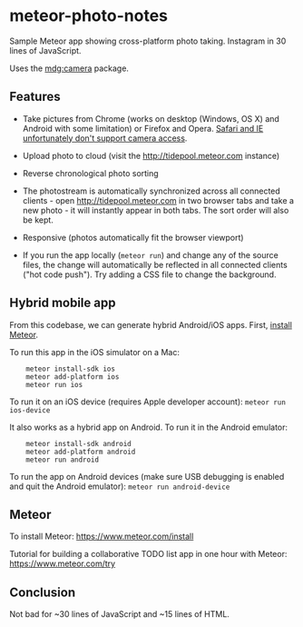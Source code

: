 # meteor-photo-notes

Sample Meteor app showing cross-platform photo taking. Instagram in 30 lines of JavaScript.

Uses the [mdg:camera](https://github.com/meteor/mobile-packages/tree/master/packages/mdg:camera) package.


## Features

* Take pictures from Chrome (works on desktop (Windows, OS X) and Android with some limitation) or Firefox and Opera. [Safari and IE unfortunately don't support camera access](http://caniuse.com/#search=getusermedia).

* Upload photo to cloud (visit the http://tidepool.meteor.com instance)

* Reverse chronological photo sorting

* The photostream is automatically synchronized across all connected clients - open http://tidepool.meteor.com in two browser tabs and take a new photo - it will instantly appear in both tabs. The sort order will also be kept.

* Responsive (photos automatically fit the browser viewport)

* If you run the app locally (`meteor run`) and change any of the source files, the change will automatically be reflected in all connected clients ("hot code push"). Try adding a CSS file to change the background.


## Hybrid mobile app

From this codebase, we can generate hybrid Android/iOS apps. First, [install Meteor](http://meteor.com/install).

To run this app in the iOS simulator on a Mac:

        meteor install-sdk ios
        meteor add-platform ios
        meteor run ios

To run it on an iOS device (requires Apple developer account): `meteor run ios-device`

It also works as a hybrid app on Android. To run it in the Android emulator:

        meteor install-sdk android
        meteor add-platform android
        meteor run android

To run the app on Android devices (make sure USB debugging is enabled and quit the Android emulator): `meteor run android-device`


## Meteor

To install Meteor: https://www.meteor.com/install

Tutorial for building a collaborative TODO list app in one hour with Meteor: https://www.meteor.com/try

## Conclusion

Not bad for ~30 lines of JavaScript and ~15 lines of HTML.
